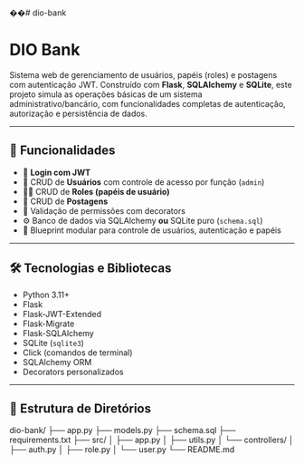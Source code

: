 ��#   d i o - b a n k 
 
# DIO Bank

Sistema web de gerenciamento de usuários, papéis (roles) e postagens com autenticação JWT. Construído com **Flask**, **SQLAlchemy** e **SQLite**, este projeto simula as operações básicas de um sistema administrativo/bancário, com funcionalidades completas de autenticação, autorização e persistência de dados.

---

## 🧩 Funcionalidades

- 🔐 **Login com JWT**
- 👤 CRUD de **Usuários** com controle de acesso por função (`admin`)
- 🧑‍💼 CRUD de **Roles (papéis de usuário)**
- 📝 CRUD de **Postagens**
- 🔎 Validação de permissões com decorators
- ⚙️ Banco de dados via SQLAlchemy **ou** SQLite puro (`schema.sql`)
- 🧪 Blueprint modular para controle de usuários, autenticação e papéis

---

## 🛠 Tecnologias e Bibliotecas

- Python 3.11+
- Flask
- Flask-JWT-Extended
- Flask-Migrate
- Flask-SQLAlchemy
- SQLite (`sqlite3`)
- Click (comandos de terminal)
- SQLAlchemy ORM
- Decorators personalizados

---

## 📁 Estrutura de Diretórios

dio-bank/
├── app.py
├── models.py
├── schema.sql
├── requirements.txt
├── src/
│ ├── app.py
│ ├── utils.py
│ └── controllers/
│ ├── auth.py
│ ├── role.py
│ └── user.py
└── README.md




 
